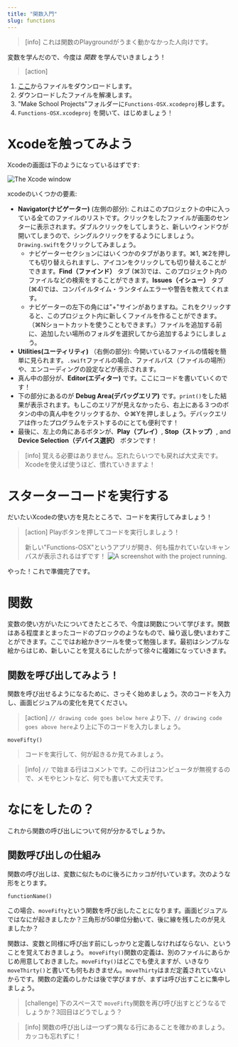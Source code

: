 ```yaml
---
title: "関数入門"
slug: functions
---
```


> [info]
> これは関数のPlaygroundがうまく動かなかった人向けです。

変数を学んだので、今度は _関数_ を学んでいきましょう！

> [action]
>
1. [ここ](https://github.com/MakeSchool-Tutorials/Functions-OSX-Starter/archive/swift4.zip)からファイルをダウンロードします。
1. ダウンロードしたファイルを解凍します。
1. "Make School Projects"フォルダーに`Functions-OSX.xcodeproj`移します。
1. `Functions-OSX.xcodeproj` を開いて、はじめましょう！

# Xcodeを触ってみよう

Xcodeの画面は下のようになっているはずです:

![The Xcode window](./xcode_window.png)

xcodeのいくつかの要素:

- __Navigator(ナビゲーター)__ (左側の部分): これはこのプロジェクトの中に入っている全てのファイルのリストです。クリックをしたファイルが画面のセンターに表示されます。ダブルクリックをしてしまうと、新しいウィンドウが開いてしまうので、シングルクリックをするようにしましょう。`Drawing.swift`をクリックしてみましょう。
  - ナビゲーターセクションにはいくつかのタブがあります。⌘1, ⌘2を押しても切り替えられますし、アイコンをクリックしても切り替えることができます。__Find（ファインド）__ タブ (⌘3)では、このプロジェクト内のファイルなどの検索をすることができます。__Issues（イシュー）__ タブ (⌘4)では、コンパイルタイム・ランタイムエラーや警告を教えてくれます。
  - ナビゲーターの左下の角には"+"サインがありますね。これをクリックすると、このプロジェクト内に新しくファイルを作ることができます。（⌘Nショートカットを使うこともできます。）ファイルを追加する前に、追加したい場所のフォルダを選択してから追加するようにしましょう。
- __Utilities(ユーティリティ)__ （右側の部分): 今開いているファイルの情報を簡単に見られます。`.swift`ファイルの場合、ファイルパス（ファイルの場所）や、エンコーディングの設定などが表示されます。
- 真ん中の部分が、__Editor(エディター)__ です。ここにコードを書いていくのです！
- 下の部分にあるのが __Debug Area(デバッグエリア)__ です。`print()`をした結果が表示されます。もしこのエリアが見えなかったら、右上にある３つのボタンの中の真ん中をクリックするか、⇧⌘Yを押しましょう。デバックエリアは作ったプログラムをテストするのにとても便利です！
- 最後に、左上の角にあるボタンが、__Play（プレイ）__, __Stop（ストップ）__, and __Device Selection（デバイス選択）__ ボタンです！

> [info]
> 覚える必要はありません。忘れたらいつでも戻れば大丈夫です。Xcodeを使えば使うほど、慣れていきますよ！

# スターターコードを実行する

だいたいXcodeの使い方を見たところで、コードを実行してみましょう！

> [action]
> Playボタンを押してコードを実行しましょう！
>
> 新しい"Functions-OSX"というアプリが開き、何も描かれていないキャンパスが表示されるはずです！
> ![A screenshot with the project running.](./default_functions_window.png)

やった！これで準備完了です。

# 関数

変数の使い方がいたについてきたところで、今度は関数について学びます。関数はある程度まとまったコードのブロックのようなもので、繰り返し使いまわすことができます。ここではお絵かきツールを使って勉強します。最初はシンプルな絵からはじめ、新しいことを覚えるにしたがって徐々に複雑になっていきます。

##  関数を呼び出してみよう！

関数を呼び出せるようになるために、さっそく始めましょう。次のコードを入力し、画面ビジュアルの変化を見てください。

> [action]
> `// drawing code goes below here` より下、`// drawing code goes above here`より上に下のコードを入力しましょう。
>
```
moveFifty()
```
> コードを実行して、何が起きるか見てみましょう。

<!--  -->

> [info]
> `//` で始まる行はコメントです。この行はコンピュータが無視するので、メモやヒントなど、何でも書いて大丈夫です。

# なにをしたの？

これから関数の呼び出しについて何が分かるでしょうか。

## 関数呼び出しの仕組み

関数の呼び出しは、変数に似たものに後ろにカッコが付いています。次のような形をとります。

```
functionName()
```

この場合、`moveFifty`という関数を呼び出したことになります。画面ビジュアルではなにが起きましたか？三角形が50単位分動いて、後に線を残したのが見えましたか？

関数は、変数と同様に呼び出す前にしっかりと定義しなければならない、ということを覚えておきましょう。 `moveFifty()`関数の定義は、別のファイルにあらかじめ用意しておきました。`moveFifty()`はどこでも使えますが、いきなり`moveThirty()`と書いても何もおきません。`moveThirty`はまだ定義されていないからです。関数の定義のしかたは後で学びますが、まずは呼び出すことに集中しましょう。


> [challenge]
> 下のスペースで `moveFifty`関数を再び呼び出すとどうなるでしょうか？3回目はどうでしょう？

<!--  -->

> [info]
> 関数の呼び出しは一つずつ異なる行にあることを確かめましょう。カッコも忘れずに！
